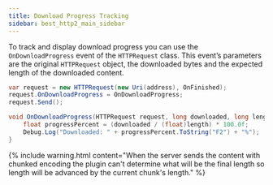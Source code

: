 ```yaml
---
title: Download Progress Tracking
sidebar: best_http2_main_sidebar
---
```


To track and display download progress you can use the `OnDownloadProgress` event of the `HTTPRequest` class. This event’s parameters are the original `HTTPRequest` object, the downloaded bytes and the expected length of the downloaded content.

```csharp
var request = new HTTPRequest(new Uri(address), OnFinished);
request.OnDownloadProgress = OnDownloadProgress;
request.Send();

void OnDownloadProgress(HTTPRequest request, long downloaded, long length) {
	float progressPercent = (downloaded / (float)length) * 100.0f;
	Debug.Log("Downloaded: " + progressPercent.ToString("F2") + "%");
}
```

{% include warning.html content="When the server sends the content with chunked encoding the plugin can't determine what will be the final length so length will be advanced by the current chunk's length." %}